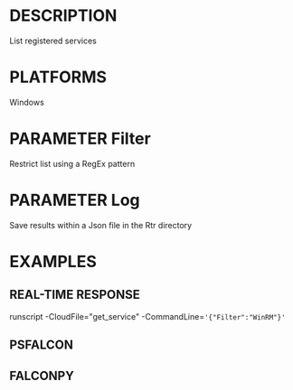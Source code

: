 # DESCRIPTION
List registered services

# PLATFORMS
Windows

# PARAMETER Filter
Restrict list using a RegEx pattern

# PARAMETER Log
Save results within a Json file in the Rtr directory

# EXAMPLES

## REAL-TIME RESPONSE
runscript -CloudFile="get_service" -CommandLine=```'{"Filter":"WinRM"}'```

## PSFALCON

## FALCONPY
